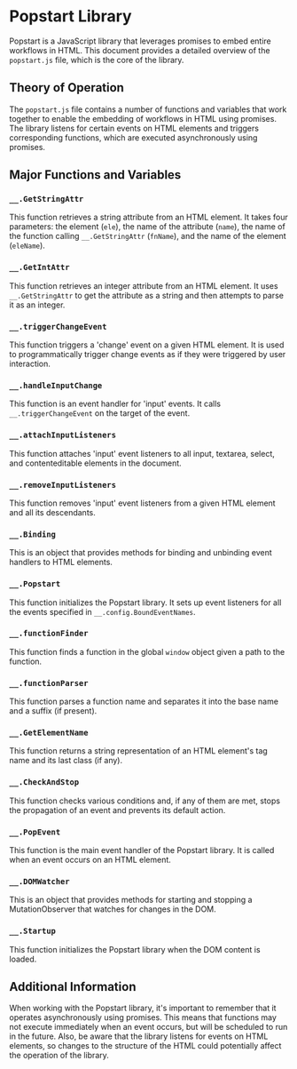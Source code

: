 # Popstart Library

Popstart is a JavaScript library that leverages promises to embed entire workflows in HTML. This document provides a detailed overview of the `popstart.js` file, which is the core of the library.

## Theory of Operation

The `popstart.js` file contains a number of functions and variables that work together to enable the embedding of workflows in HTML using promises. The library listens for certain events on HTML elements and triggers corresponding functions, which are executed asynchronously using promises.

## Major Functions and Variables

### `__.GetStringAttr`

This function retrieves a string attribute from an HTML element. It takes four parameters: the element (`ele`), the name of the attribute (`name`), the name of the function calling `__.GetStringAttr` (`fnName`), and the name of the element (`eleName`).

### `__.GetIntAttr`

This function retrieves an integer attribute from an HTML element. It uses `__.GetStringAttr` to get the attribute as a string and then attempts to parse it as an integer.

### `__.triggerChangeEvent`

This function triggers a 'change' event on a given HTML element. It is used to programmatically trigger change events as if they were triggered by user interaction.

### `__.handleInputChange`

This function is an event handler for 'input' events. It calls `__.triggerChangeEvent` on the target of the event.

### `__.attachInputListeners`

This function attaches 'input' event listeners to all input, textarea, select, and contenteditable elements in the document.

### `__.removeInputListeners`

This function removes 'input' event listeners from a given HTML element and all its descendants.

### `__.Binding`

This is an object that provides methods for binding and unbinding event handlers to HTML elements.

### `__.Popstart`

This function initializes the Popstart library. It sets up event listeners for all the events specified in `__.config.BoundEventNames`.

### `__.functionFinder`

This function finds a function in the global `window` object given a path to the function.

### `__.functionParser`

This function parses a function name and separates it into the base name and a suffix (if present).

### `__.GetElementName`

This function returns a string representation of an HTML element's tag name and its last class (if any).

### `__.CheckAndStop`

This function checks various conditions and, if any of them are met, stops the propagation of an event and prevents its default action.

### `__.PopEvent`

This function is the main event handler of the Popstart library. It is called when an event occurs on an HTML element.

### `__.DOMWatcher`

This is an object that provides methods for starting and stopping a MutationObserver that watches for changes in the DOM.

### `__.Startup`

This function initializes the Popstart library when the DOM content is loaded.

## Additional Information

When working with the Popstart library, it's important to remember that it operates asynchronously using promises. This means that functions may not execute immediately when an event occurs, but will be scheduled to run in the future. Also, be aware that the library listens for events on HTML elements, so changes to the structure of the HTML could potentially affect the operation of the library.
